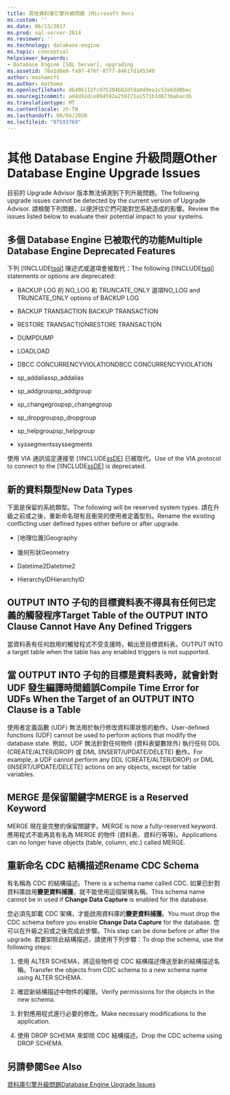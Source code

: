 ```yaml
---
title: 其他資料庫引擎升級問題 |Microsoft Docs
ms.custom: ''
ms.date: 06/13/2017
ms.prod: sql-server-2014
ms.reviewer: ''
ms.technology: database-engine
ms.topic: conceptual
helpviewer_keywords:
- Database Engine [SQL Server], upgrading
ms.assetid: 78a1d8e8-fa97-476f-8777-84617d145340
author: mashamsft
ms.author: mathoma
ms.openlocfilehash: db496112fc975304bb2d7da9d9ea1c52e6dd8bec
ms.sourcegitcommit: ad4d92dce894592a259721a1571b1d8736abacdb
ms.translationtype: MT
ms.contentlocale: zh-TW
ms.lasthandoff: 08/04/2020
ms.locfileid: "87593769"
---
```

# <a name="other-database-engine-upgrade-issues"></a><span data-ttu-id="573fc-102">其他 Database Engine 升級問題</span><span class="sxs-lookup"><span data-stu-id="573fc-102">Other Database Engine Upgrade Issues</span></span>
  <span data-ttu-id="573fc-103">目前的 Upgrade Advisor 版本無法偵測到下列升級問題。</span><span class="sxs-lookup"><span data-stu-id="573fc-103">The following upgrade issues cannot be detected by the current version of Upgrade Advisor.</span></span> <span data-ttu-id="573fc-104">請檢閱下列問題，以便評估它們可能對您系統造成的影響。</span><span class="sxs-lookup"><span data-stu-id="573fc-104">Review the issues listed below to evaluate their potential impact to your systems.</span></span>  
  
## <a name="multiple-database-engine-deprecated-features"></a><span data-ttu-id="573fc-105">多個 Database Engine 已被取代的功能</span><span class="sxs-lookup"><span data-stu-id="573fc-105">Multiple Database Engine Deprecated Features</span></span>  
 <span data-ttu-id="573fc-106">下列 [!INCLUDE[tsql](../../includes/tsql-md.md)] 陳述式或選項會被取代：</span><span class="sxs-lookup"><span data-stu-id="573fc-106">The following [!INCLUDE[tsql](../../includes/tsql-md.md)] statements or options are deprecated:</span></span>  
  
-   <span data-ttu-id="573fc-107">BACKUP LOG 的 NO_LOG 和 TRUNCATE_ONLY 選項</span><span class="sxs-lookup"><span data-stu-id="573fc-107">NO_LOG and TRUNCATE_ONLY options of BACKUP LOG</span></span>  
  
-   <span data-ttu-id="573fc-108">BACKUP TRANSACTION </span><span class="sxs-lookup"><span data-stu-id="573fc-108">BACKUP TRANSACTION</span></span>  
  
-   <span data-ttu-id="573fc-109">RESTORE TRANSACTION</span><span class="sxs-lookup"><span data-stu-id="573fc-109">RESTORE TRANSACTION</span></span>  
  
-   <span data-ttu-id="573fc-110">DUMP</span><span class="sxs-lookup"><span data-stu-id="573fc-110">DUMP</span></span>  
  
-   <span data-ttu-id="573fc-111">LOAD</span><span class="sxs-lookup"><span data-stu-id="573fc-111">LOAD</span></span>  
  
-   <span data-ttu-id="573fc-112">DBCC CONCURRENCYVIOLATION</span><span class="sxs-lookup"><span data-stu-id="573fc-112">DBCC CONCURRENCYVIOLATION</span></span>  
  
-   <span data-ttu-id="573fc-113">sp_addalias</span><span class="sxs-lookup"><span data-stu-id="573fc-113">sp_addalias</span></span>  
  
-   <span data-ttu-id="573fc-114">sp_addgroup</span><span class="sxs-lookup"><span data-stu-id="573fc-114">sp_addgroup</span></span>  
  
-   <span data-ttu-id="573fc-115">sp_changegroup</span><span class="sxs-lookup"><span data-stu-id="573fc-115">sp_changegroup</span></span>  
  
-   <span data-ttu-id="573fc-116">sp_dropgroup</span><span class="sxs-lookup"><span data-stu-id="573fc-116">sp_dropgroup</span></span>  
  
-   <span data-ttu-id="573fc-117">sp_helpgroup</span><span class="sxs-lookup"><span data-stu-id="573fc-117">sp_helpgroup</span></span>  
  
-   <span data-ttu-id="573fc-118">syssegments</span><span class="sxs-lookup"><span data-stu-id="573fc-118">syssegments</span></span>  
  
 <span data-ttu-id="573fc-119">使用 VIA 通訊協定連接至 [!INCLUDE[ssDE](../../includes/ssde-md.md)] 已被取代。</span><span class="sxs-lookup"><span data-stu-id="573fc-119">Use of the VIA protocol to connect to the [!INCLUDE[ssDE](../../includes/ssde-md.md)] is deprecated.</span></span>  
  
## <a name="new-data-types"></a><span data-ttu-id="573fc-120">新的資料類型</span><span class="sxs-lookup"><span data-stu-id="573fc-120">New Data Types</span></span>  
 <span data-ttu-id="573fc-121">下面是保留的系統類型。</span><span class="sxs-lookup"><span data-stu-id="573fc-121">The following will be reserved system types.</span></span> <span data-ttu-id="573fc-122">請在升級之前或之後，重新命名現有且衝突的使用者定義型別。</span><span class="sxs-lookup"><span data-stu-id="573fc-122">Rename the existing conflicting user defined types either before or after upgrade.</span></span>  
  
-   <span data-ttu-id="573fc-123">[地理位置]</span><span class="sxs-lookup"><span data-stu-id="573fc-123">Geography</span></span>  
  
-   <span data-ttu-id="573fc-124">幾何形狀</span><span class="sxs-lookup"><span data-stu-id="573fc-124">Geometry</span></span>  
  
-   <span data-ttu-id="573fc-125">Datetime2</span><span class="sxs-lookup"><span data-stu-id="573fc-125">Datetime2</span></span>  
  
-   <span data-ttu-id="573fc-126">HierarchyID</span><span class="sxs-lookup"><span data-stu-id="573fc-126">HierarchyID</span></span>  
  
## <a name="target-table-of-the-output-into-clause-cannot-have-any-defined-triggers"></a><span data-ttu-id="573fc-127">OUTPUT INTO 子句的目標資料表不得具有任何已定義的觸發程序</span><span class="sxs-lookup"><span data-stu-id="573fc-127">Target Table of the OUTPUT INTO Clause Cannot Have Any Defined Triggers</span></span>  
 <span data-ttu-id="573fc-128">當資料表有任何啟用的觸發程式不受支援時，輸出至目標資料表。</span><span class="sxs-lookup"><span data-stu-id="573fc-128">OUTPUT INTO a target table when the table has any enabled triggers is not supported.</span></span>  
  
## <a name="compile-time-error-for-udfs-when-the-target-of-an-output-into-clause-is-a-table"></a><span data-ttu-id="573fc-129">當 OUTPUT INTO 子句的目標是資料表時，就會針對 UDF 發生編譯時間錯誤</span><span class="sxs-lookup"><span data-stu-id="573fc-129">Compile Time Error for UDFs When the Target of an OUTPUT INTO Clause is a Table</span></span>  
 <span data-ttu-id="573fc-130">使用者定義函數 (UDF) 無法用於執行修改資料庫狀態的動作。</span><span class="sxs-lookup"><span data-stu-id="573fc-130">User-defined functions (UDF) cannot be used to perform actions that modify the database state.</span></span> <span data-ttu-id="573fc-131">例如，UDF 無法針對任何物件 (資料表變數除外) 執行任何 DDL (CREATE/ALTER/DROP) 或 DML (INSERT/UPDATE/DELETE) 動作。</span><span class="sxs-lookup"><span data-stu-id="573fc-131">For example, a UDF cannot perform any DDL (CREATE/ALTER/DROP) or DML (INSERT/UPDATE/DELETE) actions on any objects, except for table variables.</span></span>  
  
## <a name="merge-is-a-reserved-keyword"></a><span data-ttu-id="573fc-132">MERGE 是保留關鍵字</span><span class="sxs-lookup"><span data-stu-id="573fc-132">MERGE is a Reserved Keyword</span></span>  
 <span data-ttu-id="573fc-133">MERGE 現在是完整的保留關鍵字。</span><span class="sxs-lookup"><span data-stu-id="573fc-133">MERGE is now a fully-reserved keyword.</span></span> <span data-ttu-id="573fc-134">應用程式不能再具有名為 MERGE 的物件 (資料表、資料行等等)。</span><span class="sxs-lookup"><span data-stu-id="573fc-134">Applications can no longer have objects (table, column, etc.) called MERGE.</span></span>  
  
## <a name="rename-cdc-schema"></a><span data-ttu-id="573fc-135">重新命名 CDC 結構描述</span><span class="sxs-lookup"><span data-stu-id="573fc-135">Rename CDC Schema</span></span>  
 <span data-ttu-id="573fc-136">有名稱為 CDC 的結構描述。</span><span class="sxs-lookup"><span data-stu-id="573fc-136">There is a schema name called CDC.</span></span> <span data-ttu-id="573fc-137">如果已針對資料庫啟用**變更資料捕獲**，就不能使用這個架構名稱。</span><span class="sxs-lookup"><span data-stu-id="573fc-137">This schema name cannot be in used if **Change Data Capture** is enabled for the database.</span></span>  
  
 <span data-ttu-id="573fc-138">您必須先卸載 CDC 架構，才能啟用資料庫的**變更資料捕獲**。</span><span class="sxs-lookup"><span data-stu-id="573fc-138">You must drop the CDC schema before you enable **Change Data Capture** for the database.</span></span> <span data-ttu-id="573fc-139">您可以在升級之前或之後完成此步驟。</span><span class="sxs-lookup"><span data-stu-id="573fc-139">This step can be done before or after the upgrade.</span></span> <span data-ttu-id="573fc-140">若要卸除此結構描述，請使用下列步驟：</span><span class="sxs-lookup"><span data-stu-id="573fc-140">To drop the schema, use the following steps:</span></span>  
  
1.  <span data-ttu-id="573fc-141">使用 ALTER SCHEMA，將這些物件從 CDC 結構描述傳送至新的結構描述名稱。</span><span class="sxs-lookup"><span data-stu-id="573fc-141">Transfer the objects from CDC schema to a new schema name using ALTER SCHEMA.</span></span>  
  
2.  <span data-ttu-id="573fc-142">確認新結構描述中物件的權限。</span><span class="sxs-lookup"><span data-stu-id="573fc-142">Verify permissions for the objects in the new schema.</span></span>  
  
3.  <span data-ttu-id="573fc-143">針對應用程式進行必要的修改。</span><span class="sxs-lookup"><span data-stu-id="573fc-143">Make necessary modifications to the application.</span></span>  
  
4.  <span data-ttu-id="573fc-144">使用 DROP SCHEMA 來卸除 CDC 結構描述。</span><span class="sxs-lookup"><span data-stu-id="573fc-144">Drop the CDC schema using DROP SCHEMA.</span></span>  
  
## <a name="see-also"></a><span data-ttu-id="573fc-145">另請參閱</span><span class="sxs-lookup"><span data-stu-id="573fc-145">See Also</span></span>  
 [<span data-ttu-id="573fc-146">資料庫引擎升級問題</span><span class="sxs-lookup"><span data-stu-id="573fc-146">Database Engine Upgrade Issues</span></span>](../../../2014/sql-server/install/database-engine-upgrade-issues.md)  
  
  
